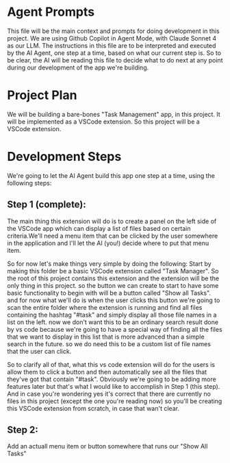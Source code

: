 # Agent Prompts

This file will be the main context and prompts for doing development in this project. We are using Github Copilot in Agent Mode, with Claude Sonnet 4 as our LLM. The instructions in this file are to be interpreted and executed by the AI Agent, one step at a time, based on what our current step is. So to be clear, the AI will be reading this file to decide what to do next at any point during our development of the app we're building.

# Project Plan

We will be building a bare-bones "Task Management" app, in this project. It will be implemented as a VSCode extension. So this project will be a VSCode extension. 

# Development Steps

We're going to let the AI Agent build this app one step at a time, using the following steps:

## Step 1 (complete):

The main thing this extension will do is to create a panel on the left side of the VSCode app which can display a list of files based on certain criteria.We'll need a menu item that can be clicked by the user somewhere in the application and I'll let the AI (you!) decide where to put that menu item. 

So for now let's make things very simple by doing the following: Start by making this folder be a basic VSCode extension called "Task Manager". So the root of this project contains this extension and the extension will be the only thing in this project. so the button we can create to start to have some basic functionality to begin with will be a button called "Show all Tasks". and for now what we'll do is when the user clicks this button we're going to scan the entire folder where the extension is running and find all files containing the hashtag "#task" and simply display all those file names in a list on the left. now we don't want this to be an ordinary search result done by vs code because we're going to have a special way of finding all the files that we want to display in this list that is more advanced than a simple search in the future. so we do need this to be a custom list of file names that the user can click. 

So to clarify all of that, what this vs code extension will do for the users is allow them to click a button and then automatically see all the files that they've got that contain "#task". Obviously we're going to be adding more features later but that's what I would like to accomplish in Step 1 (this step). And in case you're wondering yes it's correct that there are currently no files in this project (except the one you're reading now) so you'll be creating this VSCode extension from scratch, in case that wan't clear.

## Step 2:

Add an actuall menu item or button somewhere that runs our "Show All Tasks"
